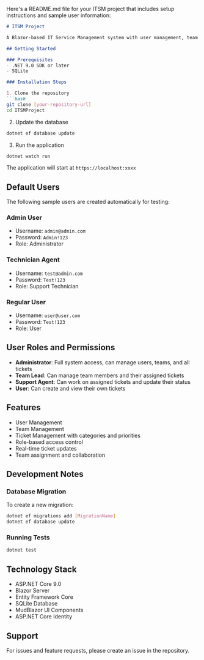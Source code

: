 Here's a README.md file for your ITSM project that includes setup instructions and sample user information:

```markdown
# ITSM Project

A Blazor-based IT Service Management system with user management, team management, and ticket tracking capabilities.

## Getting Started

### Prerequisites
- .NET 9.0 SDK or later
- SQLite

### Installation Steps

1. Clone the repository
```bash
git clone [your-repository-url]
cd ITSMProject
```

2. Update the database
```bash
dotnet ef database update
```

3. Run the application
```bash
dotnet watch run
```

The application will start at `https://localhost:xxxx`

## Default Users

The following sample users are created automatically for testing:

### Admin User
- Username: `admin@admin.com`
- Password: `Admin!123`
- Role: Administrator

### Technician Agent
- Username: `test@admin.com`
- Password: `Test!123`
- Role: Support Technician

### Regular User
- Username: `user@user.com`
- Password: `Test!123`
- Role: User

## User Roles and Permissions

- **Administrator**: Full system access, can manage users, teams, and all tickets
- **Team Lead**: Can manage team members and their assigned tickets
- **Support Agent**: Can work on assigned tickets and update their status
- **User**: Can create and view their own tickets

## Features

- User Management
- Team Management
- Ticket Management with categories and priorities
- Role-based access control
- Real-time ticket updates
- Team assignment and collaboration

## Development Notes

### Database Migration
To create a new migration:
```bash
dotnet ef migrations add [MigrationName]
dotnet ef database update
```

### Running Tests
```bash
dotnet test
```

## Technology Stack

- ASP.NET Core 9.0
- Blazor Server
- Entity Framework Core
- SQLite Database
- MudBlazor UI Components
- ASP.NET Core Identity

## Support

For issues and feature requests, please create an issue in the repository.
```
